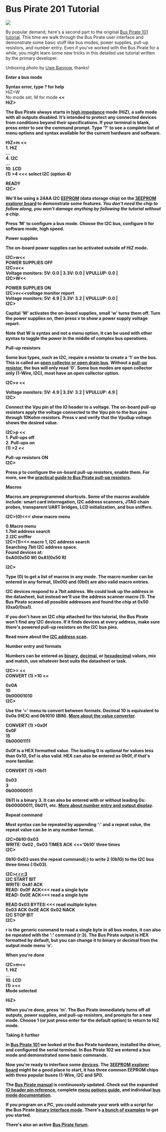 <h1>Bus Pirate 201 Tutorial</h1>

<img src='http://wherelabs.files.wordpress.com/2009/11/bpv3-unbox3.jpg?w=450&h=338' />

<p>By popular demand, here's a second part to the original <a href='http://dangerousprototypes.com/2009/07/23/bus-pirate-101/'>Bus Pirate 101 tutorial</a>. This time we walk through the Bus Pirate user interface and demonstrate some basic stuff like bus modes, power supplies, pull-up resistors, and number entry. Even if you've worked with the Bus Pirate for a while, you might learn some new tricks in this detailed use tutorial written by the primary developer.</p>

<p>Unboxing photo by <a href='http://img338.imageshack.us/img338/2870/pb130503.jpg'>Uwe Bannow</a>, thanks!</p>

<p><strong>Enter a bus mode</strong></p>
<p><b>Syntax error, type ? for help</b><br />
HiZ>W<br />
No mode set, M for mode <strong><<<not allowed in HiZ</strong><br />
HiZ></p>
<p>The Bus Pirate always starts in <a href='http://en.wikipedia.org/wiki/High_impedance'>high impedance</a> mode (HiZ), a safe mode with all outputs disabled. It’s intended to protect any connected devices from conditions beyond their specifications. If your terminal is blank, press enter to see the command prompt. Type ‘?' to see a complete list of menu options and syntax available for the current hardware and software.</p>

<p>HiZ>m <span><strong><<<configure bus mode</strong><br />
</span>1. HiZ<br />
…<br />
4. I2C<br />
…<br />
10. LCD<br />
(1) >4 <span><strong><<< select I2C (option 4)</strong></span><br />

READY<br />
I2C></p>
<p>We'll be using a 24AA I2C <a href='http://en.wikipedia.org/wiki/EEPROM'>EEPROM</a> (data storage chip) on the <a href='http://dangerousprototypes.com/2009/07/30/prototype-bus-pirate-3eeprom-explorer-board/'>3EEPROM explorer board</a> to demonstrate some features. <em>You don't need the chip to follow along, you won't damage anything by following the tutorial without a chip. </em></p>
<p><em></em>Press ‘M' to configure a bus mode. Choose the I2C bus, configure it for software mode, high speed.</p>

<p><strong>Power supplies</strong></p>
<p>The on-board power supplies can be activated outside of HiZ mode.</p>
<p>I2C>w<span><strong><<<power supplies off</strong></span><br />
POWER SUPPLIES OFF<br />
I2C>v<strong><span><strong><<<voltage report</strong></span></strong><br />
Voltage monitors: 5V: 0.0 | 3.3V: 0.0 | VPULLUP: 0.0 |<br />
I2C>W<span><strong><<<power supplies on</strong></span><br />

POWER SUPPLIES ON<br />
I2C>v<span><strong><<<voltage monitor report</strong></span><br />
Voltage monitors: 5V: 4.9 | 3.3V: 3.2 | VPULLUP: 0.0 |<br />
I2C></p>
<p>Capital ‘W' activates the on-board supplies, small ‘w' turns them off. Turn the power supplies on, then press v to show a power supply voltage report.</p>

<p>Note that W is syntax and not a menu option, it can be used with other syntax to toggle the power in the middle of complex bus operations.</p>
<p><strong>Pull-up resistors</strong></p>
<p>Some bus types, such as I2C, require a resistor to create a ‘1′ on the bus. This is called an <a href='http://hackaday.com/2009/07/01/mixed-voltage-interfacing-with-the-bus-pirate/'>open collector or open drain bus</a>. Without a <a href='http://en.wikipedia.org/wiki/Pull-up_resistor'>pull-up resistor</a>, the bus will only read ‘0′. Some bus modes are open collector only (1-Wire, I2C), most have an open collector option.</p>
<p>I2C>v <span><strong><<<voltage monitor report</strong></span><br />

Voltage monitors: 5V: 4.9 | 3.3V: 3.2 | VPULLUP: 4.9 |<br />
I2C></p>
<p>Connect the Vpu pin of the IO header to a voltage. The on-board pull-up resistors apply the voltage connected to the Vpu pin to the bus pins through 10Kohm resistors. Press v and verify that the Vpullup voltage shows the desired value.</p>
<p>I2C>p <span><strong><<<configure pull-up resistors</strong></span><br />
1. Pull-ups off<br />
2. Pull-ups on<br />
(1) >2 <span><strong><<<enable </strong><br />

</span>Pull-up resistors ON<br />
I2C></p>
<p>Press p to configure the on-board pull-up resistors, enable them. For more, see the <a href='http://dangerousprototypes.com/2009/07/27/bus-pirate-practical-guide-to-pull-up-resistors/'>practical guide to Bus Pirate pull-up resistors</a>.</p>
<p><strong>Macros</strong></p>
<p>Macros are preprogrammed shortcuts. Some of the macros available include: smart card interrogation, I2C address scanners, JTAG chain probes, transparent UART bridges, LCD initialization, and bus sniffers.</p>
<p>I2C>(0)<span><strong><<< show macro menu</strong></span><br />

0.Macro menu<br />
1.7bit address search<br />
2.I2C sniffer<br />
I2C>(1)<strong><span><<< macro 1, I2C address search</span></strong><br />
Searching 7bit I2C address space.<br />
Found devices at:<br />
0xA0(0x50 W) 0xA1(0x50 R)<br />

I2C></p>
<p>Type (0) to get a list of macros in any mode. The macro number can be entered in any format, (0x00) and (0b0) are also valid macro entries.</p>
<p>I2C devices respond to a 7bit address. We could look up the address in the datasheet, but instead we'll use the address scanner macro (1). The Bus Pirate scaned all possible addresses and found the chip at 0x50 (0xa0/0xa1).</p>
<p>If you don't have an I2C chip attached for this tutorial, the Bus Pirate won't find any I2C devices. If it finds devices at every address, make sure there's powered pull-up resistors on the I2C bus pins.</p>
<p>Read more about the <a href='http://dangerousprototypes.com/2009/09/07/scan-for-i2c-read-and-write-addresses/'>I2C address scan</a>.</p>

<p><strong>Number entry and formats</strong></p>
<p>Numbers can be entered as <a href='http://en.wikipedia.org/wiki/Binary_numeral_system'>binary</a>, <a href='http://en.wikipedia.org/wiki/Decimal'>decimal</a>, or <a href='http://en.wikipedia.org/wiki/Hexadecimal'>hexadecimal</a> values, mix and match, use whatever best suits the datasheet or task.</p>
<p>I2C>= <span><strong><<<convert number formats</strong></span><br />
CONVERT (1) >10 <span><strong><<<enter value in any format</strong></span><br />

0x0A<br />
10<br />
0b00001010<br />
I2C></p>
<p>Use the ‘=' menu to convert between formats. Decimal 10 is equivalent to 0x0a (HEX) and 0b1010 (BIN). <a href='http://dangerousprototypes.com/2009/08/27/bus-pirate-hexdecbin-converter'>More about the value converter</a>.</p>

<p>CONVERT (1) >0x0f<br />
0x0F<br />
15<br />
0b00001111</p>
<p>0x0f is a HEX formatted value. The leading 0 is optional for values less than 0x10, 0xf is also valid. HEX can also be entered as 0h0f, if that's more familiar.</p>
<p>CONVERT (1) >0b11<br />

0x03<br />
3<br />
0b00000011</p>
<p>0b11 is a binary 3. It can also be entered with or without leading 0s: 0b00000011, 0b011, etc. <a href='http://dangerousprototypes.com/2009/09/01/bus-pirate-number-formats/'>More about number entry and output display</a>.</p>
<p><strong>Repeat command</strong></p>
<p>Most syntax can be repeated by appending ‘:' and a repeat value, the repeat value can be in any number format.</p>

<p>I2C>0b10:0x03<br />
WRITE: 0x02 , 0x03 TIMES ACK <span><strong><<<'0b10′ three times</strong></span><br />
I2C></p>
<p>0b10:0x03 uses the repeat command(:) to write 2 (0b10) to the I2C bus three times (:0x03).</p>

<p>I2C><a href='0xa1.md'>r r r:3</a><br />
I2C START BIT<br />
WRITE: 0xA1 ACK<br />
READ: 0x0F ACK<span><strong><<< read a single byte</strong></span><br />
READ: 0x0E ACK<span><strong><<< read a single byte</strong></span><br />

READ 0x03 BYTES:<span><strong><<< read multiple bytes</strong></span><br />
0x03 ACK 0x0E ACK 0x02 NACK<br />
I2C STOP BIT<br />
I2C></p>
<p>r is the generic command to read a single byte in all bus modes, it can also be repeated with the ‘:' command (r:3). The Bus Pirate output is HEX formatted by default, but you can change it to binary or decimal from the output mode menu ‘o'.</p>

<p><strong> When you're done</strong></p>
<p>I2C>m<span><strong><<<mode menu</strong></span><br />
1. HiZ<br />
…<br />
10. LCD<br />
(1) ><span><strong><<<HiZ is the default</strong></span><br />
Mode selected<br />

HiZ></p>
<p>When you're done, press ‘m'. The Bus Pirate immediately turns off all outputs, power supplies, and pull-up resistors, and prompts for a new mode. Choose 1 (or just press enter for the default option) to return to HiZ mode.</p>
<p><strong>Taking it further</strong></p>
<p>In <a href='http://dangerousprototypes.com/2009/07/23/bus-pirate-101/'>Bus Pirate 101</a> we looked at the Bus Pirate hardware, installed the driver, and configured the serial terminal. In Bus Pirate 102 we entered a bus mode and demonstrated some basic commands.</p>
<p>Now you're ready to interface some <a href='http://dangerousprototypes.com/bus-pirate-manual/#demos'>devices</a>. The <a href='http://dangerousprototypes.com/2009/07/30/prototype-bus-pirate-3eeprom-explorer-board/'>3EEPROM explorer board</a> might be a good place to start, it has three common EEPROM chips with three popular buses (1-Wire, I2C and SPI).</p>

<p>The <a href='http://dangerousprototypes.com/bus-pirate-manual/'>Bus Pirate manual</a> is continuously updated. Check out the expanded <a href='http://dangerousprototypes.com/bus-pirate-manual/#ioheader'>IO header pin reference</a>, complete <a href='http://dangerousprototypes.com/bus-pirate-manual/#menus'>menu options guide</a>, and individual <a href='http://dangerousprototypes.com/bus-pirate-manual/#busmodes'>bus mode documentation</a>.</p>
<p>If you program on a PC, you could automate your work with a script for the Bus Pirate <a href='http://dangerousprototypes.com/2009/10/09/bus-pirate-raw-bitbang-mode/'>binary interface mode</a>. There's <a href='http://code.google.com/p/the-bus-pirate/source/browse/#svn/trunk/scripts'>a bunch of examples</a> to get you started.</p>

<p>There's also an active <a href='http://whereisian.com/forum/index.php?board=4.0'>Bus Pirate forum</a>.</p>
